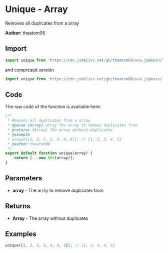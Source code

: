 # Unique - Array
Removes all duplicates from a array

**Author:** theatom06

## Import 

```js
import unique from 'https://cdn.jsdelivr.net/gh/theatom06/uno.js@main/lib/Array/unique.js';
```
and compresed version
```js
import unique from 'https://cdn.jsdelivr.net/gh/theatom06/uno.js@main/lib/Array/unique.min.js';
```

## Code
The raw code of the function is available here:
```js
/**
 * Removes all duplicates from a array
 * @param {Array} array The array to remove duplicates from
 * @returns {Array} The array without duplicates
 * @example
 * unique([1, 2, 2, 3, 4, 4, 5]); // [1, 2, 3, 4, 5]
 * @author theatom06
 */
export default function unique(array) {
    return [...new Set(array)];
}
```

## Parameters
* **array** - The array to remove duplicates from


## Returns
* **Array** - The array without duplicates


## Examples
```js
unique([1, 2, 2, 3, 4, 4, 5]); // [1, 2, 3, 4, 5]

```